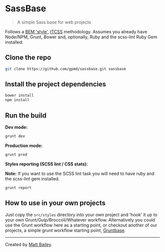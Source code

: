# SassBase

> A simple Sass base for web projects

Follows a [BEM 'style'](http://csswizardry.com/2013/01/mindbemding-getting-your-head-round-bem-syntax/), [ITCSS](https://speakerdeck.com/dafed/managing-css-projects-with-itcss) methodology. Assumes you already have Node/NPM, Grunt, Bower and, optionally, Ruby and the scss-lint Ruby Gem installed.

## Clone the repo

```bash
git clone https://github.com/gpmd/sassbase.git sassbase
```

## Install the project dependencies

```bash
bower install
npm install
```

## Run the build

**Dev mode:**

```bash
grunt dev
```

**Production mode:**

```bash
grunt prod
```

**Styles reporting (SCSS lint / CSS stats):**

**Note:** If you want to use the SCSS lint task you will need to have ruby and the scss-lint gem installed.

```bash
grunt report
```

## How to use in your own projects

Just copy the `src/styles` directory into your own project and 'hook' it up to your own Grunt/Gulp/Broccoli/Whatever workflow. Alternatively you could use the Grunt workflow here as a starting point, or checkout another of our projects, a simple grunt workflow starting point, [Gruntbase](https://github.com/gpmd/gruntbase).

---

Created by [Matt Bailey](http://mattbailey.io/).
